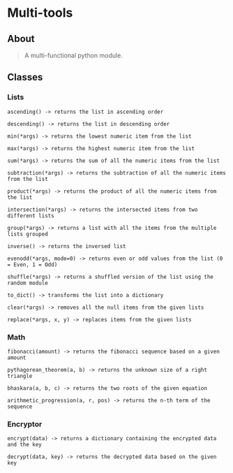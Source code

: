 # Multi-tools

## About
> A multi-functional python module.

## Classes

### Lists
`ascending() -> returns the list in ascending order`

`descending() -> returns the list in descending order`

`min(*args) -> returns the lowest numeric item from the list`

`max(*args) -> returns the highest numeric item from the list`

`sum(*args) -> returns the sum of all the numeric items from the list`

`subtraction(*args) -> returns the subtraction of all the numeric items from the list`

`product(*args) -> returns the product of all the numeric items from the list`

`intersection(*args) -> returns the intersected items from two different lists`

`group(*args) -> returns a list with all the items from the multiple lists grouped`

`inverse() -> returns the inversed list`

`evenodd(*args, mode=0) -> returns even or odd values from the list (0 = Even, 1 = Odd)`

`shuffle(*args) -> returns a shuffled version of the list using the random module`

`to_dict() -> transforms the list into a dictionary`

`clear(*args) -> removes all the null items from the given lists`

`replace(*args, x, y) -> replaces items from the given lists`

### Math
`fibonacci(amount) -> returns the fibonacci sequence based on a given amount`

`pythagorean_theorem(a, b) -> returns the unknown size of a right triangle`

`bhaskara(a, b, c) -> returns the two roots of the given equation`

`arithmetic_progression(a, r, pos) -> returns the n-th term of the sequence`

### Encryptor
`encrypt(data) -> returns a dictionary containing the encrypted data and the key`

`decrypt(data, key) -> returns the decrypted data based on the given key`